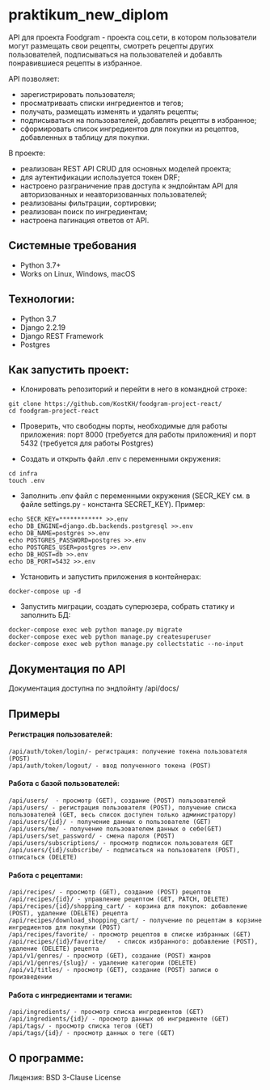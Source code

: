 # praktikum_new_diplom

API для проекта Foodgram - проекта соц.сети, в котором пользователи могут размещать свои рецепты, смотреть рецепты других пользователей, подписываться на пользователей и добавлть понравившиеся рецепты в избранное. 

API позволяет: 
- зарегистрировать пользователя;
- просматриваать списки ингредиентов и тегов;
- получать, размещать изменять и удалять рецепты;
- подписываться на пользователей, добавлять рецепты в избранное;
- сформировать список ингредиентов для покупки из рецептов, добавленных в таблицу для покупки.

В проекте:
- реализован REST API CRUD для основных моделей проекта; 
- для аутентификации используется токен DRF;
- настроено разграничение прав доступа к эндпойнтам API для авторизованных и неавторизованных пользователей;
- реализованы фильтрации, сортировки;
- реализован поиск по ингредиентам;
- настроена пагинация ответов от API.

## Системные требования
- Python 3.7+
- Works on Linux, Windows, macOS

## Технологии:
- Python 3.7
- Django 2.2.19
- Django REST Framework
- Postgres

## Как запустить проект:

- Клонировать репозиторий и перейти в него в командной строке:
```
git clone https://github.com/KostKH/foodgram-project-react/
cd foodgram-project-react
```
- Проверить, что свободны порты, необходимые для работы приложения: порт 8000 (требуется для работы приложения) и порт 5432 (требуется для работы  Postgres)

- Cоздать и открыть файл .env с переменными окружения:
```
cd infra
touch .env
```
- Заполнить .env файл с переменными окружения (SECR_KEY см. в файле settings.py - константа SECRET_KEY). Пример:
```
echo SECR_KEY=************ >>.env
echo DB_ENGINE=django.db.backends.postgresql >>.env
echo DB_NAME=postgres >>.env
echo POSTGRES_PASSWORD=postgres >>.env
echo POSTGRES_USER=postgres >>.env
echo DB_HOST=db >>.env
echo DB_PORT=5432 >>.env
```
- Установить и запустить приложения в контейнерах:
```
docker-compose up -d
```
- Запустить миграции, создать суперюзера, собрать статику и заполнить БД:
```
docker-compose exec web python manage.py migrate
docker-compose exec web python manage.py createsuperuser
docker-compose exec web python manage.py collectstatic --no-input
```

## Документация по API
Документация доступна по эндпойнту /api/docs/

## Примеры

#### Регистрация пользователей:
```
/api/auth/token/login/- регистрация: получение токена пользователя (POST)
/api/auth/token/logout/ - ввод полученного токена (POST)
```
#### Работа с базой пользователей:
```
/api/users/  - просмотр (GET), создание (POST) пользователей
/api/users/ - регистрация пользователя (POST), получение списка пользователей (GET, весь список доступен только администратору)
/api/users/{id}/ - получение данных о пользователе (GET)
/api/users/me/ - получение пользователем данных о себе(GET)
/api/users/set_password/ - смена пароля (POST)
/api/users/subscriptions/ - просмотр подписок пользователя GET
/api/users/{id}/subscribe/ - подписаться на пользователя (POST), отписаться (DELETE)

```
#### Работа с рецептами:
```
/api/recipes/ - просмотр (GET), создание (POST) рецептов
/api/recipes/{id}/ - управление рецептом (GET, PATCH, DELETE)
/api/recipes/{id}/shopping_cart/ - корзина для покупок: добавление (POST), удаление (DELETE) рецепта
/api/recipes/download_shopping_cart/ - получение по рецептам в корзине ингредиентов для покупки (POST)
/api/recipes/favorite/ - просмотр рецептов в списке избранных (GET)
/api/recipes/{id}/favorite/   - список избранного: добавление (POST), удаление (DELETE) рецепта
/api/v1/genres/ - просмотр (GET), создание (POST) жанров
/api/v1/genres/{slug}/ - удаление категории (DELETE)
/api/v1/titles/ - просмотр (GET), создание (POST) записи о произведении

```
#### Работа с ингредиентами и тегами:
```
/api/ingredients/ - просмотр списка ингредиентов (GET)
/api/ingredients/{id}/ - просмотр данных об ингредиенте (GET)
/api/tags/ - просмотр списка тегов (GET)
/api/tags/{id}/ - просмотр данных о теге (GET)
```
## О программе:

Лицензия: BSD 3-Clause License
